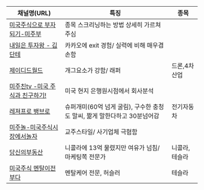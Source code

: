 | 채널명(URL) | 특징 | 종목 |
|-|-|-|
| [미국주식으로 부자되기-미주부](https://www.youtube.com/channel/UCM_HKYb6M9ZIAjosJfWS3Lw) | 종목 스크리닝하는 방법 상세히 가르쳐주심 |      |
| [내일은 투자왕 - 김단테](https://www.youtube.com/channel/UCKTMvIu9a4VGSrpWy-8bUrQ) | 카카오에 exit 경험/ 실력에 비해 매우겸손함 |      |
| [제이디드월드](https://www.youtube.com/channel/UCnQm5yxDkKwAXt-bqedJ2bg) | 개그요소가 강함/ 래퍼 |   드론,4차산업    |
| [미주친tv -미국 주식과 친구하기!](https://www.youtube.com/channel/UC00Lu-8w40f-5LeklOkOsnA) | 미국 현지 은행원시점에서 회사분석 |       |
| [레져프로 뱅브로](https://www.youtube.com/channel/UC0uHRAt-DWvceQE9P7w25ng) | 슈퍼개미(60억 넘게 굴림), 구수한 충청도 말씨, 짦게 말한다하고 30분넘어감 | 전기자동차       |
| [미주놀-미국주식시장에서놀자](https://www.youtube.com/channel/UCJrRW57llzx2hX_LmRoCkng) | 교주스타일/ 사기업체 극혐함 |       |
| [당신의부동산](https://www.youtube.com/user/AdmanSocial) | 니콜라에 13억 물렸지만 여유가 넘침/ 마케팅쪽 전문가 |    니콜라,테슬라   |
| [미국주식 멘탈이전부다](https://www.youtube.com/channel/UCgVp2k71X1-ORHtvs-r5O8Q) | 멘탈케어 전문, 허슬러 |   테슬라  |
